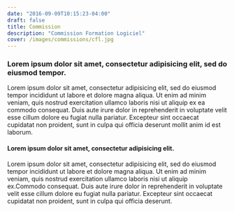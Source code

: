 ```yaml
---
date: "2016-09-09T10:15:23-04:00"
draft: false
title: Commission
description: "Commission Formation Logiciel"
cover: /images/commissions/cfl.jpg
---
```




<h3 id="marketing-oriented-to-the-targated-customers">
Lorem ipsum dolor sit amet, consectetur adipisicing elit, sed do eiusmod tempor.</h3>

<p>Lorem ipsum dolor sit amet, consectetur adipisicing elit, sed do eiusmod tempor incididunt ut labore et
  dolore magna aliqua. Ut enim ad minim veniam, quis nostrud exercitation ullamco laboris nisi ut aliquip ex
  ea commodo consequat. Duis aute irure dolor in reprehenderit in voluptate velit esse cillum dolore eu
  fugiat
  nulla pariatur. Excepteur sint occaecat cupidatat non proident, sunt in culpa qui officia deserunt mollit
  anim id est laborum.</p>

<h4 id="marketing-improvement-strategy">Lorem ipsum dolor sit amet, consectetur adipisicing elit.</h4>

<p>Lorem ipsum dolor sit amet, consectetur adipisicing elit, sed do eiusmod tempor incididunt ut labore et
  dolore magna aliqua. Ut enim ad minim veniam, quis nostrud exercitation ullamco laboris nisi ut aliquip
  ex.Commodo consequat. Duis aute irure dolor in reprehenderit in voluptate velit esse cillum dolore eu
  fugiat
  nulla pariatur. Excepteur sint occaecat cupidatat non proident, sunt in culpa qui officia deserunt.</p>
